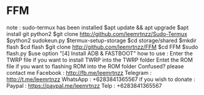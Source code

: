 # FFM
note : sudo-termux has been installed
$apt update && apt upgrade
$apt install git python2
$git clone http://github.com/leemrtnzz/Sudo-Termux
$python2 sudokeun.py
$termux-setup-storage
$cd storage/shared
$mkdir flash
$cd flash
$git clone http://github.com/leemrtnzz/FFM
$cd FFM
$sudo flash.py
$use option "[4] Install ADB & FASTBOOT"
how to use :
Enter the TWRP file if you want to install TWRP into the TWRP folder
Entet the ROM file if you want to flashing ROM into the ROM folder
Confused? please contact me
Facebook : http://fb.me/leemrtnzz
Telegram : http://t.me/leemrtnzz
WhatsApp : +6283841365567
if you wish to donate :
Paypal : https://paypal.me/leemrtnzz
Telp : +6283841365567
